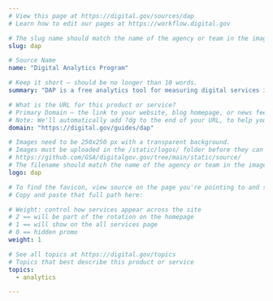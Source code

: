 ```yaml
---
# View this page at https://digital.gov/sources/dap
# Learn how to edit our pages at https://workflow.digital.gov

# The slug name should match the name of the agency or team in the image (e.g., gsa-logo.png or 18f-logo.png)
slug: dap

# Source Name
name: "Digital Analytics Program"

# Keep it short — should be no longer than 10 words.
summary: "DAP is a free analytics tool for measuring digital services in the federal government."

# What is the URL for this product or service?
# Primary Domain — the link to your website, blog homepage, or news feed. (e.g., https://18f.gsa.gov/)
# Note: We'll automatically add ?dg to the end of your URL, to help you track links back to your site.
domain: "https://digital.gov/guides/dap"

# Images need to be 250x250 px with a transparent background.
# Images must be uploaded in the /static/logos/ folder before they can be used here.
# https://github.com/GSA/digitalgov.gov/tree/main/static/source/
# The filename should match the name of the agency or team in the image (e.g., gsa-logo.png or 18f-logo.png)
logo: dap

# To find the favicon, view source on the page you're pointing to and search for "favicon" or "icon". The path to the icon should be near the top.
# Copy and paste that full path here: 

# Weight: control how services appear across the site
# 2 == will be part of the rotation on the homepage
# 1 == will show on the all services page
# 0 == hidden promo
weight: 1

# See all topics at https://digital.gov/topics
# Topics that best describe this product or service
topics:
  - analytics

---
```

